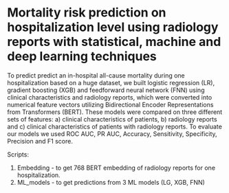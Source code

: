 # Mortality risk prediction on hospitalization level using radiology reports with statistical, machine and deep learning techniques
To predict predict an in-hospital all-cause mortality during one hospitalization based on a huge dataset, we built logistic regression (LR), gradient boosting (XGB) and feedforward neural network (FNN) using clinical characteristics and radiology reports, which were converted into numerical feature vectors utilizing Bidirectional Encoder Representations from Transformers (BERT). These models were compared on three different sets of features: a) clinical characteristics of patients, b) radiology reports and c) clinical characteristics of patients with radiology reports. To evaluate our models we used ROC AUC, PR AUC, Accuracy, Sensitivity, Specificity, Precision and F1 score.


Scripts:
1. Embedding - to get 768 BERT embedding of radiology reports for one hospitalization.
2. ML_models - to get predictions from 3 ML models (LG, XGB, FNN)
